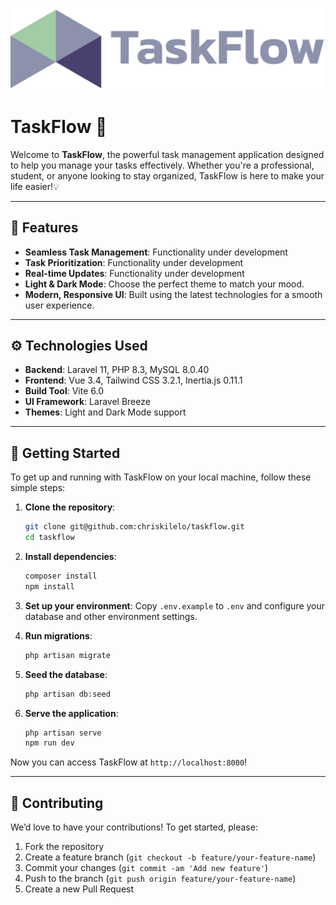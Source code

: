 
![TaskFlow Logo](./resources/assets/images/taskflow_logo_darkmode.png)

# TaskFlow 🚀

Welcome to **TaskFlow**, the powerful task management application designed to help you manage your tasks effectively. Whether you're a professional, student, or anyone looking to stay organized, TaskFlow is here to make your life easier!💡

---

## 🎯 Features

- **Seamless Task Management**: Functionality under development
- **Task Prioritization**: Functionality under development
- **Real-time Updates**: Functionality under development
- **Light & Dark Mode**: Choose the perfect theme to match your mood.
- **Modern, Responsive UI**: Built using the latest technologies for a smooth user experience.

---

## ⚙️ Technologies Used

- **Backend**: Laravel 11, PHP 8.3, MySQL 8.0.40
- **Frontend**: Vue 3.4, Tailwind CSS 3.2.1, Inertia.js 0.11.1
- **Build Tool**: Vite 6.0
- **UI Framework**: Laravel Breeze
- **Themes**: Light and Dark Mode support

---

## 🚀 Getting Started

To get up and running with TaskFlow on your local machine, follow these simple steps:

1. **Clone the repository**:
    ```bash
    git clone git@github.com:chriskilelo/taskflow.git
    cd taskflow
    ```

2. **Install dependencies**:
    ```bash
    composer install
    npm install
    ```

3. **Set up your environment**:
    Copy `.env.example` to `.env` and configure your database and other environment settings.

4. **Run migrations**:
    ```bash
    php artisan migrate
    ```

5. **Seed the database**:
    ```bash
    php artisan db:seed
    ```

6. **Serve the application**:
    ```bash
    php artisan serve
    npm run dev
    ```

Now you can access TaskFlow at `http://localhost:8000`!

---

## 📑 Contributing

We’d love to have your contributions! To get started, please:

1. Fork the repository
2. Create a feature branch (`git checkout -b feature/your-feature-name`)
3. Commit your changes (`git commit -am 'Add new feature'`)
4. Push to the branch (`git push origin feature/your-feature-name`)
5. Create a new Pull Request
